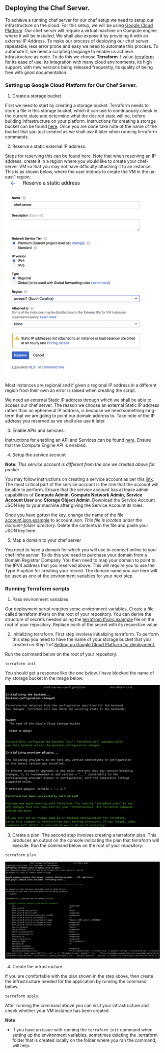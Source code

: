## Deploying the Chef Server.

To achieve a running chef server for our chef setup we need to setup our infrastructure on the cloud. For this setup, we will be using [Google Cloud Platform](https://cloud.google.com). Our chef server will require a virtual machine on Compute engine where it will be installed. We shall also expose it by providing it with an external IP Address. To make our process of deploying our chef server repeatable, less error prone and easy we need to automate this process. To automate it, we need a scripting language to enable us achieve infrastructure as code. To do this we choose **Terraform**. I value [terraform](https://www.terraform.io/) for its ease of use, its integration with many cloud environments, its high support; with new versions being released frequently, its quality of being free with good documentation.


### Setting up Google Cloud Platform for Our Chef Server.

1. Create a storage bucket

First we need to start by creating a storage bucket. Terraform needs to store a file in this storage bucket, which it can use to continuously check in the current state and determine what the desired state will be, before building infrastructure on your platform. Instructions for creating a storage bucket can be found [here](https://cloud.google.com/storage/docs/creating-buckets). Once you are done take note of the name of the bucket that you just created as we shall use it later when running terraform commands.

2. Reserve a static external IP address.

Steps for reserving this can be found [here](https://cloud.google.com/compute/docs/ip-addresses/reserve-static-external-ip-address#reserve_new_static). Note that when reserving an IP address, create it in a region where you would like to create your chef-server VM so that you may not have difficulty attaching it to an instance. This is as shown below, where the user intends to create the VM in the us-east1 region:
![IP address reservation Image](docs/images/regional-ip-address.png?raw=true)
Most instances are regional and if given a regional IP address in a different region from their own an error is raised when creating the script.

We need an external Static IP address through which we shall be able to access our chef server. The reason we choose an external Static IP address rather than an ephemeral IP address, is because we need something long-term that we are going to point our domain address to. Take note of the IP address you reserved as we shall also use it later.

3. Enable APIs and services.

Instructions for enabling an API and Services can be found [here](https://cloud.google.com/endpoints/docs/openapi/enable-api).
Ensure that the Compute Engine API is enabled.

4. Setup the service account 

**Note:** *This service account is different from the one we created above for packer*.

You may follow instructions on creating a service account as per this [link](https://cloud.google.com/iam/docs/creating-managing-service-accounts). The most critical part of the service account is the role that the account will be able to perform. Ensure that the service account has at lease admin capabilities of **Compute Admin**, **Compute Network Admin**, **Service Account User** and **Storage Object Admin**. Download the Service Account JSON key to your machine after giving the Service Account its roles.

Once you have gotten the key, change the name of the file [account.json.example](account-folder/account.json.example) to account.json. *This file is located under the account-folder directory*. Delete the contents in the file and paste your JSON key here.

5. Map a domain to your chef server

You need to have a domain for which you will use to connect online to your chef infra server. To do this you need to purchase your domain from a Domain Registrar Company. You then need to map your domain to point to the IPV4 address that you reserved above. This will require you to use the Type A option for creating your record.
The domain name you use here will be used as one of the environment variables for your next step.


### Running Terraform scripts

1. Pass environment variables

Our deployment script requires some environment variables. Create a file called terraform.tfvars on the root of your repository. You can derive the structure of secrets needed using the [terrafrom.tfvars.example](terraform.tfvars.example) file on the root of your repository. Replace each of the secret with its respective value.

2. Initializing terraform. 
First step involves initializing terraform. To perform this step you need to have the name of your storage bucket that you created on Step 1 of [Setting up Google Cloud Platform for deployment.](#setting-up-google-cloud-platform-for-deployment)

Run the command below on the root of your repository:
```
terraform init
```

You should get a response like the one below. I have blocked the name of my storage bucket in the image below.

![Terraform init](docs/images/terraform-init.png?raw=true)

3. Create a plan.
The second step involves creating a terraform plan. This produces an output on the console indicating the plan that terraform will execute.
Run the command below on the root of your repository:
```
terraform plan
```

![Terraform plan](docs/images/terraform-plan.png?raw=true)

4. Create the infrastructure.

If you are comfortable with the plan shown in the step above, then create the infrastructure needed for the application by running the command below.


```
terraform apply
```

After running the command above you can visit your infrastructure and check whether your VM instance has been created.

**Note**
- If you have an issue with running the `terraform init` command when setting up the environment variables, sometimes deleting the .terraform folder that is created locally on the folder where you ran the command, will help.


